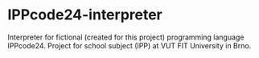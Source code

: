 # IPPcode24-interpreter
Interpreter for fictional (created for this project) programming language IPPcode24. Project for school subject (IPP) at VUT FIT University in Brno.
